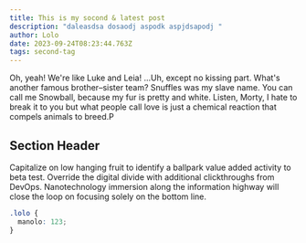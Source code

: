 ```yaml
---
title: This is my socond & latest post
description: "daleasdsa dosaodj aspodk aspjdsapodj "
author: Lolo
date: 2023-09-24T08:23:44.763Z
tags: second-tag
---
```

Oh, yeah! We're like Luke and Leia! ...Uh, except no kissing part. What's another famous brother–sister team? Snuffles was my slave name. You can call me Snowball, because my fur is pretty and white. Listen, Morty, I hate to break it to you but what people call love is just a chemical reaction that compels animals to breed.P

## Section Header

Capitalize on low hanging fruit to identify a ballpark value added activity to beta test. Override the digital divide with additional clickthroughs from DevOps. Nanotechnology immersion along the information highway will close the loop on focusing solely on the bottom line.

```css
.lolo {
  manolo: 123;
}
```